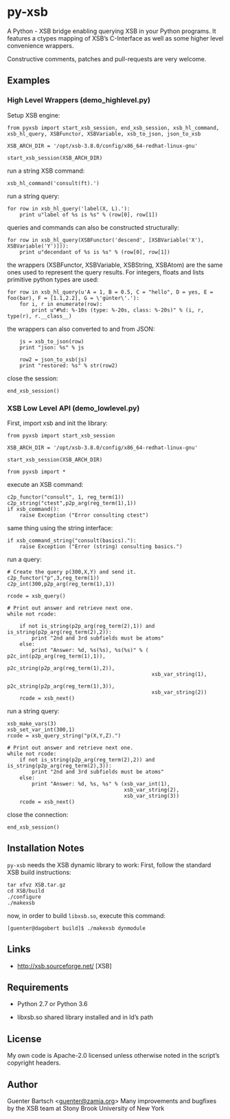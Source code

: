 py-xsb
======

A Python - XSB bridge enabling querying XSB in your Python programs. It
features a ctypes mapping of XSB’s C-Interface as well as some higher
level convenience wrappers.

Constructive comments, patches and pull-requests are very welcome.

Examples
--------

### High Level Wrappers (demo\_highlevel.py)

Setup XSB engine:

    from pyxsb import start_xsb_session, end_xsb_session, xsb_hl_command, xsb_hl_query, XSBFunctor, XSBVariable, xsb_to_json, json_to_xsb

    XSB_ARCH_DIR = '/opt/xsb-3.8.0/config/x86_64-redhat-linux-gnu'

    start_xsb_session(XSB_ARCH_DIR)

run a string XSB command:

    xsb_hl_command('consult(ft).')

run a string query:

    for row in xsb_hl_query('label(X, L).'):
        print u"label of %s is %s" % (row[0], row[1])

queries and commands can also be constructed structurally:

    for row in xsb_hl_query(XSBFunctor('descend', [XSBVariable('X'), XSBVariable('Y')])):
        print u"decendant of %s is %s" % (row[0], row[1])

the wrappers (XSBFunctor, XSBVariable, XSBString, XSBAtom) are the same
ones used to represent the query results. For integers, floats and lists
primitive python types are used:

    for row in xsb_hl_query(u'A = 1, B = 0.5, C = "hello", D = yes, E = foo(bar), F = [1.1,2.2], G = \'günter\'.'):
        for i, r in enumerate(row):
            print u"#%d: %-10s (type: %-20s, class: %-20s)" % (i, r, type(r), r.__class__)

the wrappers can also converted to and from JSON:

        js = xsb_to_json(row)
        print "json: %s" % js

        row2 = json_to_xsb(js)
        print "restored: %s" % str(row2)

close the session:

    end_xsb_session()

### XSB Low Level API (demo\_lowlevel.py)

First, import xsb and init the library:

    from pyxsb import start_xsb_session

    XSB_ARCH_DIR = '/opt/xsb-3.8.0/config/x86_64-redhat-linux-gnu'

    start_xsb_session(XSB_ARCH_DIR)

    from pyxsb import *

execute an XSB command:

    c2p_functor("consult", 1, reg_term(1))
    c2p_string("ctest",p2p_arg(reg_term(1),1))
    if xsb_command():
        raise Exception ("Error consulting ctest")

same thing using the string interface:

    if xsb_command_string("consult(basics)."):
        raise Exception ("Error (string) consulting basics.")

run a query:

    # Create the query p(300,X,Y) and send it.
    c2p_functor("p",3,reg_term(1))
    c2p_int(300,p2p_arg(reg_term(1),1))

    rcode = xsb_query()

    # Print out answer and retrieve next one.
    while not rcode:

        if not is_string(p2p_arg(reg_term(2),1)) and is_string(p2p_arg(reg_term(2),2)):
            print "2nd and 3rd subfields must be atoms"
        else:
            print "Answer: %d, %s(%s), %s(%s)" % ( p2c_int(p2p_arg(reg_term(1),1)),
                                                   p2c_string(p2p_arg(reg_term(1),2)),
                                                   xsb_var_string(1),
                                                   p2c_string(p2p_arg(reg_term(1),3)),
                                                   xsb_var_string(2))
        rcode = xsb_next()

run a string query:

    xsb_make_vars(3)
    xsb_set_var_int(300,1)
    rcode = xsb_query_string("p(X,Y,Z).")

    # Print out answer and retrieve next one.
    while not rcode:
        if not is_string(p2p_arg(reg_term(2),2)) and is_string(p2p_arg(reg_term(2),3)):
            print "2nd and 3rd subfields must be atoms"
        else:
            print "Answer: %d, %s, %s" % (xsb_var_int(1),
                                          xsb_var_string(2),
                                          xsb_var_string(3))
        rcode = xsb_next()

close the connection:

    end_xsb_session()

Installation Notes
------------------

`py-xsb` needs the XSB dynamic library to work: First, follow the
standard XSB build instructions:

    tar xfvz XSB.tar.gz
    cd XSB/build
    ./configure
    ./makexsb

now, in order to build `libxsb.so`, execute this command:

    [guenter@dagobert build]$ ./makexsb dynmodule

Links
-----

-   <http://xsb.sourceforge.net/> [XSB]

Requirements
------------

-   Python 2.7 or Python 3.6

-   libxsb.so shared library installed and in ld’s path

License
-------

My own code is Apache-2.0 licensed unless otherwise noted in the
script’s copyright headers.

Author
------

Guenter Bartsch \<<guenter@zamia.org>\> Many improvements and bugfixes
by the XSB team at Stony Brook University of New York
